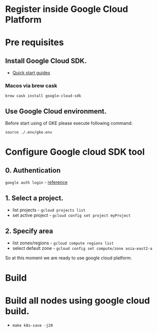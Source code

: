 # Register inside Google Cloud Platform

# Pre requisites
## Install Google Cloud SDK.

* [Quick start guides](https://cloud.google.com/sdk/docs/quickstarts)

### Macos via brew cask
`brew cask install google-cloud-sdk`

## Use Google Cloud environment.

Before start using of GKE please execute following command:

`source ./.env/gke.env`

# Configure Google cloud SDK tool 

## 0. Authentication

`google auth login` - [reference](https://cloud.google.com/sdk/gcloud/reference/auth/login)
 
## 1. Select a project.

* list projects - `gcloud projects list`
* set active project - `gcloud config set project myProject`

## 2. Specify area
* list zones/regions - `gcloud compute regions list`
* select default zone - `gcloud config set compute/zone asia-east2-a`

So at this moment we are ready to use google cloud platform. 

# Build

# Build all nodes using google cloud build.
* `make k8s-save -j20`

